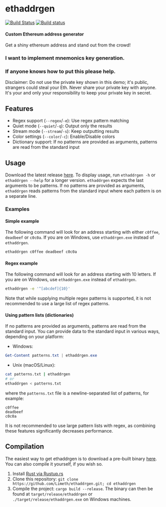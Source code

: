 # ethaddrgen
[![Build Status](https://travis-ci.org/Limeth/ethaddrgen.svg?branch=master)](https://travis-ci.org/Limeth/ethaddrgen)
[![Build status](https://ci.appveyor.com/api/projects/status/tbnkiqgiqkrmtbcc?svg=true)](https://ci.appveyor.com/project/Limeth/ethaddrgen)
#### Custom Ethereum address generator
Get a shiny ethereum address and stand out from the crowd!

### I want to implement mnemonics key generation.

### If anyone knows how to put this please help.

Disclaimer: Do not use the private key shown in this demo; it's public, strangers could steal your Eth. Never share your private key with anyone. It's your and only your responsibility to keep your private key in secret.

## Features
- Regex support (`--regex`/`-e`): Use regex pattern matching
- Quiet mode (`--quiet`/`-q`): Output only the results
- Stream mode (`--stream`/`-s`): Keep outputting results
- Color settings (`--color`/`-c`): Enable/Disable colors
- Dictionary support: If no patterns are provided as arguments, patterns are read from the standard input

## Usage
Download the latest release [here](https://github.com/Limeth/ethaddrgen/releases).
To display usage, run `ethaddrgen -h` or `ethaddrgen --help` for a longer version.
`ethaddrgen` expects the last arguments to be patterns. If no patterns are provided as arguments, `ethaddrgen` reads patterns from the standard input where each pattern is on a separate line.

### Examples

#### Simple example
The following command will look for an address starting with either `c0ffee`, `deadbeef` or `c0c0a`.
If you are on Windows, use `ethaddrgen.exe` instead of `ethaddrgen`.
```sh
ethaddrgen c0ffee deadbeef c0c0a
```

#### Regex example
The following command will look for an address starting with 10 letters.
If you are on Windows, use `ethaddrgen.exe` instead of `ethaddrgen`.
```sh
ethaddrgen -e '^[abcdef]{10}'
```
Note that while supplying multiple regex patterns is supported, it is not recommended to use a large list of regex patterns.

#### Using pattern lists (dictionaries)
If no patterns are provided as arguments, patterns are read from the standard input. You can provide data to the standard input in various ways, depending on your platform:
* Windows:
```powershell
Get-Content patterns.txt | ethaddrgen.exe
```
* Unix (macOS/Linux):
```sh
cat patterns.txt | ethaddrgen
# or
ethaddrgen < patterns.txt
```
where the `patterns.txt` file is a newline-separated list of patterns, for example:
```
c0ffee
deadbeef
c0c0a
```
It is not recommended to use large pattern lists with regex, as combining these features significantly decreases performance.

## Compilation
The easiest way to get ethaddrgen is to download a pre-built binary [here](https://github.com/Limeth/ethaddrgen/releases).
You can also compile it yourself, if you wish so.
1. Install [Rust via Rustup.rs](http://rustup.rs/)
2. Clone this repository: `git clone https://github.com/Limeth/ethaddrgen.git; cd ethaddrgen`
3. Compile the project: `cargo build --release`. The binary can then be found at `target/release/ethaddrgen` or `./target/release/ethaddrgen.exe` on Windows machines.

